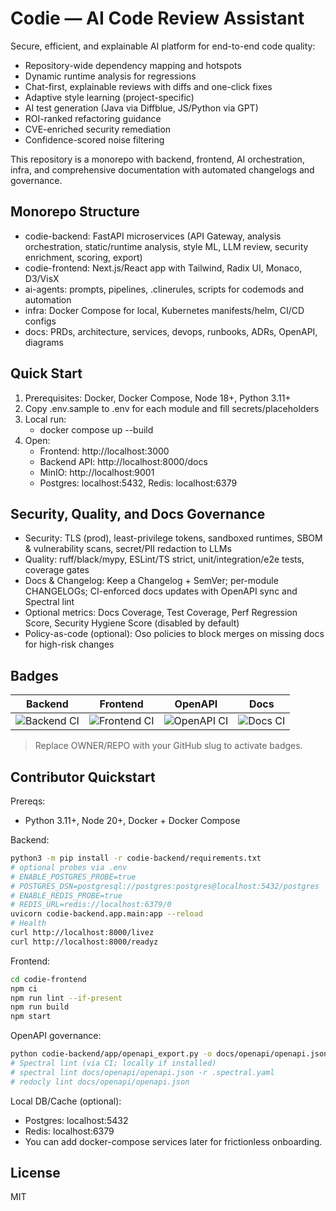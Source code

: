 # Codie — AI Code Review Assistant

Secure, efficient, and explainable AI platform for end-to-end code quality:
- Repository-wide dependency mapping and hotspots
- Dynamic runtime analysis for regressions
- Chat-first, explainable reviews with diffs and one-click fixes
- Adaptive style learning (project-specific)
- AI test generation (Java via Diffblue, JS/Python via GPT)
- ROI-ranked refactoring guidance
- CVE-enriched security remediation
- Confidence-scored noise filtering

This repository is a monorepo with backend, frontend, AI orchestration, infra, and comprehensive documentation with automated changelogs and governance.

## Monorepo Structure

- codie-backend: FastAPI microservices (API Gateway, analysis orchestration, static/runtime analysis, style ML, LLM review, security enrichment, scoring, export)
- codie-frontend: Next.js/React app with Tailwind, Radix UI, Monaco, D3/VisX
- ai-agents: prompts, pipelines, .clinerules, scripts for codemods and automation
- infra: Docker Compose for local, Kubernetes manifests/helm, CI/CD configs
- docs: PRDs, architecture, services, devops, runbooks, ADRs, OpenAPI, diagrams

## Quick Start

1) Prerequisites: Docker, Docker Compose, Node 18+, Python 3.11+
2) Copy .env.sample to .env for each module and fill secrets/placeholders
3) Local run:
   - docker compose up --build
4) Open:
   - Frontend: http://localhost:3000
   - Backend API: http://localhost:8000/docs
   - MinIO: http://localhost:9001
   - Postgres: localhost:5432, Redis: localhost:6379

## Security, Quality, and Docs Governance

- Security: TLS (prod), least-privilege tokens, sandboxed runtimes, SBOM & vulnerability scans, secret/PII redaction to LLMs
- Quality: ruff/black/mypy, ESLint/TS strict, unit/integration/e2e tests, coverage gates
- Docs & Changelog: Keep a Changelog + SemVer; per-module CHANGELOGs; CI-enforced docs updates with OpenAPI sync and Spectral lint
- Optional metrics: Docs Coverage, Test Coverage, Perf Regression Score, Security Hygiene Score (disabled by default)
- Policy-as-code (optional): Oso policies to block merges on missing docs for high-risk changes

## Badges

| Backend | Frontend | OpenAPI | Docs |
|---|---|---|---|
| ![Backend CI](https://github.com/OWNER/REPO/actions/workflows/backend.yml/badge.svg) | ![Frontend CI](https://github.com/OWNER/REPO/actions/workflows/frontend.yml/badge.svg) | ![OpenAPI CI](https://github.com/OWNER/REPO/actions/workflows/openapi.yml/badge.svg) | ![Docs CI](https://github.com/OWNER/REPO/actions/workflows/docs.yml/badge.svg) |

> Replace OWNER/REPO with your GitHub slug to activate badges.

<!-- badge:docs-coverage -->
<!-- badge:test-coverage -->
<!-- badge:perf-regression -->
<!-- badge:security-hygiene -->

## Contributor Quickstart

Prereqs:
- Python 3.11+, Node 20+, Docker + Docker Compose

Backend:
```bash
python3 -m pip install -r codie-backend/requirements.txt
# optional probes via .env
# ENABLE_POSTGRES_PROBE=true
# POSTGRES_DSN=postgresql://postgres:postgres@localhost:5432/postgres
# ENABLE_REDIS_PROBE=true
# REDIS_URL=redis://localhost:6379/0
uvicorn codie-backend.app.main:app --reload
# Health
curl http://localhost:8000/livez
curl http://localhost:8000/readyz
```

Frontend:
```bash
cd codie-frontend
npm ci
npm run lint --if-present
npm run build
npm start
```

OpenAPI governance:
```bash
python codie-backend/app/openapi_export.py -o docs/openapi/openapi.json
# Spectral lint (via CI; locally if installed)
# spectral lint docs/openapi/openapi.json -r .spectral.yaml
# redocly lint docs/openapi/openapi.json
```

Local DB/Cache (optional):
- Postgres: localhost:5432
- Redis: localhost:6379
- You can add docker-compose services later for frictionless onboarding.

## License

MIT

